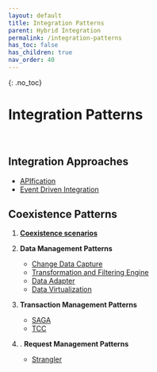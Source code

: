 ```yaml
---
layout: default
title: Integration Patterns
parent: Hybrid Integration
permalink: /integration-patterns
has_toc: false
has_children: true
nav_order: 40
---
```

{: .no_toc}
# Integration Patterns

<br>

## Integration Approaches
  
- [APIfication]({{site.baseurl}}/integration-patterns-apification)
- [Event Driven Integration]({{site.baseurl}}/integration-patterns-event-driven-integration)

## Coexistence Patterns

1.  **[Coexistence scenarios]({{site.baseurl}}/coexistence-scenarios)**

2. **Data Management Patterns**

	  - [Change Data Capture]({{site.baseurl}}/data-patterns-cdc)
	  - [Transformation and Filtering Engine]({{site.baseurl}}/data-management/trans-filtering-engine)
	  - [Data Adapter]({{site.baseurl}}/integration-patterns-data-adapters)
	  - [Data Virtualization]({{site.baseurl}}/data-patterns-data-virtualization)

3. **Transaction Management Patterns**

	- [SAGA]({{site.baseurl}}/txn-patterns-saga)
	- [TCC]({{site.baseurl}}/txn-patterns-tcc)

4. . **Request Management Patterns**

	- [Strangler]({{site.baseurl}}/txreqmgmt-patterns-strangler)


